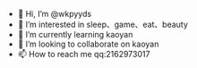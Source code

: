 - 👋 Hi, I’m @wkpyyds
- 👀 I’m interested in sleep、game、eat、beauty
- 🌱 I’m currently learning kaoyan
- 💞️ I’m looking to collaborate on kaoyan
- 📫 How to reach me qq:2162973017

<!---
wkpyyds/wkpyyds is a ✨ special ✨ repository because its `README.md` (this file) appears on your GitHub profile.
You can click the Preview link to take a look at your changes.
--->
